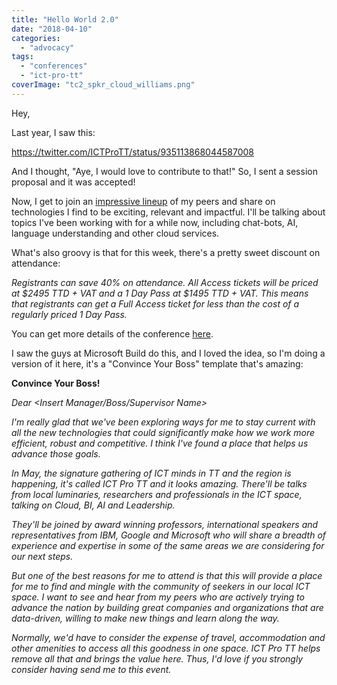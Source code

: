 ```yaml
---
title: "Hello World 2.0"
date: "2018-04-10"
categories: 
  - "advocacy"
tags: 
  - "conferences"
  - "ict-pro-tt"
coverImage: "tc2_spkr_cloud_williams.png"
---
```


Hey,

Last year, I saw this:

https://twitter.com/ICTProTT/status/935113868044587008

And I thought, "Aye, I would love to contribute to that!" So, I sent a session proposal and it was accepted!

Now, I get to join an [impressive lineup](http://ictprott.com/conference-tracks/) of my peers and share on technologies I find to be exciting, relevant and impactful. I'll be talking about topics I've been working with for a while now, including chat-bots, AI, language understanding and other cloud services.

What's also groovy is that for this week, there's a pretty sweet discount on attendance:

_Registrants can save 40% on attendance. All Access tickets will be priced at $2495 TTD + VAT and a 1 Day Pass at $1495 TTD + VAT. This means that registrants can get a Full Access ticket for less than the cost of a regularly priced 1 Day Pass._

You can get more details of the conference [here](http://ictprott.com/).

I saw the guys at Microsoft Build do this, and I loved the idea, so I'm doing a version of it here, it's a "Convince Your Boss" template that's amazing:

**Convince Your Boss!**

_Dear <Insert Manager/Boss/Supervisor Name>_

_I'm really glad that we've been exploring ways for me to stay current with all the new technologies that could significantly make how we work more efficient, robust and competitive. I think I've found a place that helps us advance those goals._

_In May, the signature gathering of ICT minds in TT and the region is happening, it's called ICT Pro TT and it looks amazing. There'll be talks from local luminaries, researchers and professionals in the ICT space, talking on Cloud, BI, AI and Leadership._ 

_They'll be joined by award winning professors, international speakers and representatives from IBM, Google and Microsoft who will share a breadth of experience and expertise in some of the same areas we are considering for our next steps._

_But one of the best reasons for me to attend is that this will provide a place for me to find and mingle with the community of seekers in our local ICT space. I want to see and hear from my peers who are actively trying to advance the nation by building great companies and organizations that are data-driven, willing to make new things and learn along the way._

_Normally, we'd have to consider the expense of travel, accommodation and other amenities to access all this goodness in one space. ICT Pro TT helps remove all that and brings the value here. Thus, I'd love if you strongly consider having <Company Name> send me to this event._
